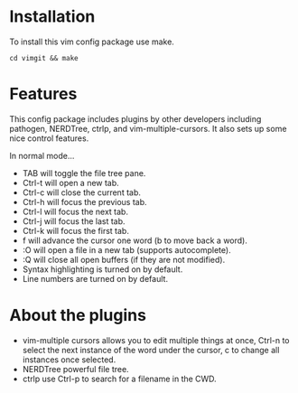 # Installation
To install this vim config package use make.

`cd vimgit && make`

# Features
This config package includes plugins by other developers including pathogen, NERDTree, ctrlp, and vim-multiple-cursors. It also sets up some nice control features.

In normal mode...
* TAB will toggle the file tree pane.
* Ctrl-t will open a new tab.
* Ctrl-c will close the current tab.
* Ctrl-h will focus the previous tab.
* Ctrl-l will focus the next tab.
* Ctrl-j will focus the last tab.
* Ctrl-k will focus the first tab.
* f will advance the cursor one word (b to move back a word).
* :O <file> will open a file in a new tab (supports autocomplete).
* :Q will close all open buffers (if they are not modified).
* Syntax highlighting is turned on by default.
* Line numbers are turned on by default.

# About the plugins
* vim-multiple cursors allows you to edit multiple things at once, Ctrl-n to select the next instance of the word under the cursor, c to change all instances once selected.
* NERDTree powerful file tree.
* ctrlp use Ctrl-p to search for a filename in the CWD.
